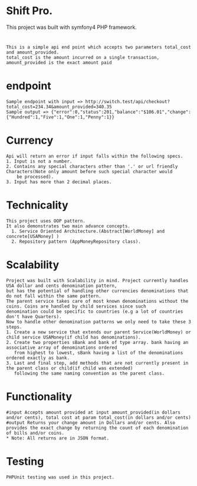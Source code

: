 # Shift Pro.
This project was built with symfony4 PHP framework.
#
    This is a simple api end point which accepts two parameters total_cost and amount_provided.
    total_cost is the amount incurred on a single transaction, amount_provided is the exact amount paid

#   endpoint
    Sample endpoint with input => http://switch.test/api/checkout?total_cost=234.34&amount_provided=340.35
    Sample output => {"error":0,"status":201,"balance":"$106.01","change":{"Hundred":1,"Five":1,"One":1,"Penny":1}}

#   Currency
    Api will return an error if input falls within the following specs.
    1. Input is not a number.
    2. Contains any special characters other than '.' or url friendly Characters(Note only amount before such special character would
        be processed).
    3. Input has more than 2 decimal places.

#   Technicality
    This project uses OOP pattern.
    It also demonstrates two main advance concepts.
      1. Service Oriented Architecture.(Abstract[WorldMoney] and concrete[USAMoney] )
      2. Repository pattern (AppMoneyRepository class).

#   Scalability
    Project was built with Scalability in mind. Project currently handles USA dollar and cents denomination pattern,
    but has the potential of handling other currencies denominations that do not fall within the same pattern.
    The parent service takes care of most known denominations without the coins. Coins are handled by child services since such
    denomination could be specific to countries (e.g a lot of countries don't have Quarters).
    Now to handle other denomination patterns we only need to take these 3 steps.
    1. Create a new service that extends our parent Service(WorldMoney) or child service USAMoney(if child has denominations).
    2. Create two properties sBank and bank of type array. bank having an associative array of denominations ordered
       from highest to lowest, sBank having a list of the denominations ordered exactly as bank.
    3. Last and final step, add methods that are not currently present in the parent class or child(if child was extended)
       following the same naming convention as the parent class.


#   Functionality
    #input Accepts amount provided at input amount_provided(in dollars and/or cents), total cost at param total_cost(in dollars and/or cents)
    #output Returns your change amount in Dollars and/or cents. Also provides the exact change by returning the count of each denomination of bills and/or coins.
    * Note: All returns are in JSON format.

#   Testing
    PHPUnit testing was used in this project.
